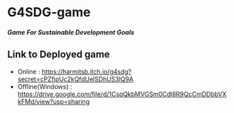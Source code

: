 # G4SDG-game

#### <i><b> G</b>ame <b> F</b>or <b>S</b>ustainable <b>D</b>evelopment <b>G</b>oals </i>

## Link to Deployed game
- Online : https://harmitsb.itch.io/g4sdg?secret=cPZfjpUc2kQfdUelSDhUS3lQ9A
- Offline(Windows) : https://drive.google.com/file/d/1CsqQkbMVGSm0Cdl8R9QcCmDDbbVXkFMd/view?usp=sharing

